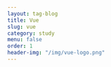 ```yaml
---
layout: tag-blog
title: Vue
slug: vue
category: study
menu: false
order: 1
header-img: "/img/vue-logo.png"
---
```

